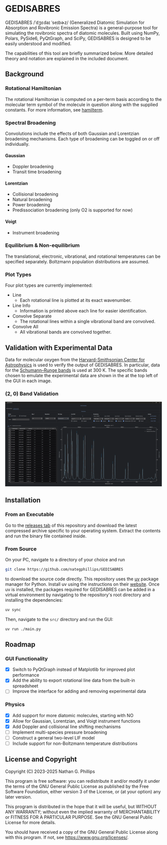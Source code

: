 # GEDISABRES 

GEDISABRES /ˈdʒɛdaɪ ˈseɪbɚz/ (Generalized Diatomic Simulation for Absorption and Rovibronic Emission Spectra) is a general-purpose tool for simulating the rovibronic spectra of diatomic molecules. Built using NumPy, Polars, PySide6, PyQtGraph, and SciPy, GEDISABRES is designed to be easily understood and modified.

The capabilities of this tool are briefly summarized below. More detailed theory and notation are explained in the included document.

## Background

### Rotational Hamiltonian

The rotational Hamiltonian is computed on a per-term basis according to the molecular term symbol of the molecule in question along with the supplied constants. For more information, see [hamilterm](https://github.com/nategphillips/hamilterm).

### Spectral Broadening

Convolutions include the effects of both Gaussian and Lorentzian broadening mechanisms. Each type of broadening can be toggled on or off individually.

#### Gaussian

- Doppler broadening
- Transit time broadening

#### Lorentzian

- Collisional broadening
- Natural broadening
- Power broadening
- Predissociation broadening (only O2 is supported for now)

#### Voigt

- Instrument broadening

### Equilibrium & Non-equilibrium

The translational, electronic, vibrational, and rotational temperatures can be specified separately. Boltzmann population distributions are assumed.

### Plot Types

Four plot types are currently implemented:

- Line
  - Each rotational line is plotted at its exact wavenumber.
- Line Info
  - Information is printed above each line for easier identification.
- Convolve Separate
  - The rotational lines within a single vibrational band are convolved.
- Convolve All
  - All vibrational bands are convolved together.

## Validation with Experimental Data

Data for molecular oxygen from the [Harvard-Smithsonian Center for Astrophysics](https://www.cfa.harvard.edu/) is used to verify the output of GEDISABRES. In particular, data for the [Schumann–Runge bands](https://lweb.cfa.harvard.edu/amp/ampdata/o2pub92/S-R.html) is used at 300 K. The specific bands chosen to emulate the experimental data are shown in the at the top left of the GUI in each image.

### (2, 0) Band Validation

![(2, 0) Band Validation](img/example_20.webp)

## Installation

### From an Executable

Go to the [releases tab](https://github.com/nategphillips/GEDISABRES/releases) of this repository and download the latest compressed archive specific to your operating system. Extract the contents and run the binary file contained inside.

### From Source

On your PC, navigate to a directory of your choice and run

```bash
git clone https://github.com/nategphillips/GEDISABRES
```

to download the source code directly. This repository uses the [uv](https://github.com/astral-sh/uv) package manager for Python. Install uv using the instructions on their [website](https://docs.astral.sh/uv/). Once uv is installed, the packages required for GEDISABRES can be added in a virtual environment by navigating to the repository's root directory and installing the dependencies:

```bash
uv sync
```

Then, navigate to the `src/` directory and run the GUI:

```bash
uv run ./main.py
```

## Roadmap

### GUI Functionality

- [x] Switch to PyQtGraph instead of Matplotlib for improved plot performance
- [x] Add the ability to export rotational line data from the built-in spreadsheet
- [ ] Improve the interface for adding and removing experimental data

### Physics

- [x] Add support for more diatomic molecules, starting with $\text{NO}$
- [x] Allow for Gaussian, Lorentzian, and Voigt instrument functions
- [x] Add Doppler and collisional line shifting mechanisms
- [ ] Implement multi-species pressure broadening
- [ ] Construct a general two-level LIF model
- [ ] Include support for non-Boltzmann temperature distributions

## License and Copyright

Copyright (C) 2023-2025 Nathan G. Phillips

This program is free software: you can redistribute it and/or modify
it under the terms of the GNU General Public License as published by
the Free Software Foundation, either version 3 of the License, or
(at your option) any later version.

This program is distributed in the hope that it will be useful,
but WITHOUT ANY WARRANTY; without even the implied warranty of
MERCHANTABILITY or FITNESS FOR A PARTICULAR PURPOSE.  See the
GNU General Public License for more details.

You should have received a copy of the GNU General Public License
along with this program.  If not, see <https://www.gnu.org/licenses/>.
